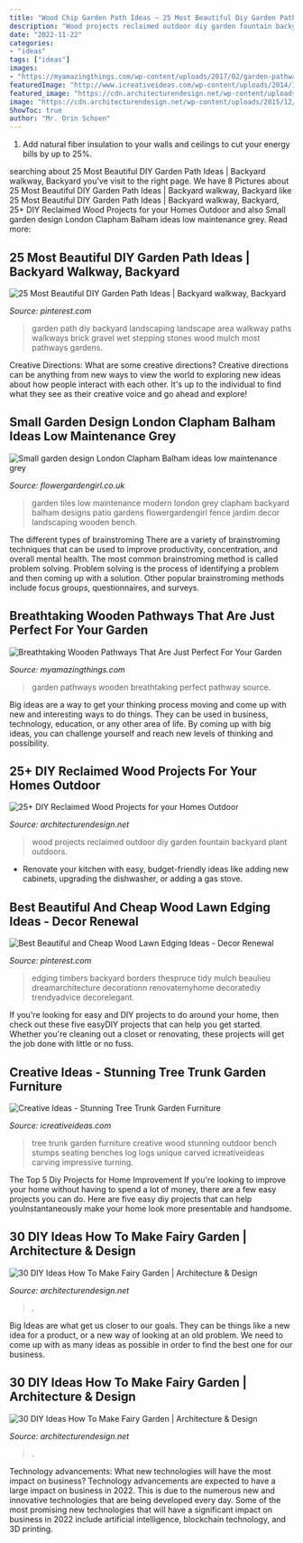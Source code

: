 ```yaml
---
title: "Wood Chip Garden Path Ideas ~ 25 Most Beautiful Diy Garden Path Ideas"
description: "Wood projects reclaimed outdoor diy garden fountain backyard plant outdoors"
date: "2022-11-22"
categories:
- "ideas"
tags: ["ideas"]
images:
- "https://myamazingthings.com/wp-content/uploads/2017/02/garden-pathway-idea25.jpg"
featuredImage: "http://www.icreativeideas.com/wp-content/uploads/2014/10/Creative-Ideas-Stunning-Tree-Trunk-Garden-Furniture-6.jpg"
featured_image: "https://cdn.architecturendesign.net/wp-content/uploads/2015/12/AD-DIY-Ideas-How-To-Make-Fairy-Garden-27.jpg"
image: "https://cdn.architecturendesign.net/wp-content/uploads/2015/12/AD-DIY-Ideas-How-To-Make-Fairy-Garden-27.jpg"
ShowToc: true
author: "Mr. Orin Schoen"
---
```



1. Add natural fiber insulation to your walls and ceilings to cut your energy bills by up to 25%.

	

		
searching about 25 Most Beautiful DIY Garden Path Ideas | Backyard walkway, Backyard you've visit to the right page. We have 8 Pictures about 25 Most Beautiful DIY Garden Path Ideas | Backyard walkway, Backyard like 25 Most Beautiful DIY Garden Path Ideas | Backyard walkway, Backyard, 25+ DIY Reclaimed Wood Projects for your Homes Outdoor and also Small garden design London Clapham Balham ideas low maintenance grey. Read more:
		
    
## 25 Most Beautiful DIY Garden Path Ideas | Backyard Walkway, Backyard

<img loading=lazy src="https://i.pinimg.com/736x/53/57/09/535709e22dfe42773d8628d3a7a319b7.jpg" onerror="this.onerror=null;this.src='https://tse4.mm.bing.net/th?id=OIP.tE5lnjfjtQZrLSULcwT1SgHaL2&amp;pid=15.1';" alt="25 Most Beautiful DIY Garden Path Ideas | Backyard walkway, Backyard">

_Source: pinterest.com_

>garden path diy backyard landscaping landscape area walkway paths walkways brick gravel wet stepping stones wood mulch most pathways gardens. 

	

Creative Directions: What are some creative directions?
Creative directions can be anything from new ways to view the world to exploring new ideas about how people interact with each other. It's up to the individual to find what they see as their creative voice and go ahead and explore!

    
## Small Garden Design London Clapham Balham Ideas Low Maintenance Grey

<img loading=lazy src="https://flowergardengirl.co.uk/wp-content/uploads/2014/09/small-garden-design-london-clapham-balham-ideas-low-maintenance-grey-tiles-14.jpg" onerror="this.onerror=null;this.src='https://tse3.mm.bing.net/th?id=OIP.Xb0IA1pGU-OXRV7lOtGvgQHaKY&amp;pid=15.1';" alt="Small garden design London Clapham Balham ideas low maintenance grey">

_Source: flowergardengirl.co.uk_

>garden tiles low maintenance modern london grey clapham backyard balham designs patio gardens flowergardengirl fence jardim decor landscaping wooden bench. 

	

The different types of brainstroming
There are a variety of brainstroming techniques that can be used to improve productivity, concentration, and overall mental health. The most common brainstroming method is called problem solving. Problem solving is the process of identifying a problem and then coming up with a solution. Other popular brainstroming methods include focus groups, questionnaires, and surveys.

    
## Breathtaking Wooden Pathways That Are Just Perfect For Your Garden

<img loading=lazy src="https://myamazingthings.com/wp-content/uploads/2017/02/garden-pathway-idea25.jpg" onerror="this.onerror=null;this.src='https://tse2.mm.bing.net/th?id=OIP.JC14PJsKORMXsBP8yXpW9AHaJ5&amp;pid=15.1';" alt="Breathtaking Wooden Pathways That Are Just Perfect For Your Garden">

_Source: myamazingthings.com_

>garden pathways wooden breathtaking perfect pathway source. 

	

Big ideas are a way to get your thinking process moving and come up with new and interesting ways to do things. They can be used in business, technology, education, or any other area of life. By coming up with big ideas, you can challenge yourself and reach new levels of thinking and possibility.

    
## 25+ DIY Reclaimed Wood Projects For Your Homes Outdoor

<img loading=lazy src="http://cdn.architecturendesign.net/wp-content/uploads/2015/05/AD-Outdoor-Reclaimed-Wood-Projects-3.jpg" onerror="this.onerror=null;this.src='https://tse2.mm.bing.net/th?id=OIP.sS1N4pABwpqypH7gg60LEwHaJ4&amp;pid=15.1';" alt="25+ DIY Reclaimed Wood Projects for your Homes Outdoor">

_Source: architecturendesign.net_

>wood projects reclaimed outdoor diy garden fountain backyard plant outdoors. 

	

- Renovate your kitchen with easy, budget-friendly ideas like adding new cabinets, upgrading the dishwasher, or adding a gas stove.

    
## Best Beautiful And Cheap Wood Lawn Edging Ideas - Decor Renewal

<img loading=lazy src="https://i.pinimg.com/736x/44/33/a6/4433a6e2f657cfe6621f34385bbeec61.jpg" onerror="this.onerror=null;this.src='https://tse4.mm.bing.net/th?id=OIP.qgLh8cJnG0DgGag3j8qU4AHaMV&amp;pid=15.1';" alt="Best Beautiful and Cheap Wood Lawn Edging Ideas - Decor Renewal">

_Source: pinterest.com_

>edging timbers backyard borders thespruce tidy mulch beaulieu dreamarchitecture decorationn renovatemyhome decoratediy trendyadvice decorelegant. 

	

If you're looking for easy and DIY projects to do around your home, then check out these five easyDIY projects that can help you get started. Whether you're cleaning out a closet or renovating, these projects will get the job done with little or no fuss.

    
## Creative Ideas - Stunning Tree Trunk Garden Furniture

<img loading=lazy src="http://www.icreativeideas.com/wp-content/uploads/2014/10/Creative-Ideas-Stunning-Tree-Trunk-Garden-Furniture-6.jpg" onerror="this.onerror=null;this.src='https://tse2.mm.bing.net/th?id=OIP.Ny_9jrDU_qWFw5bsf-3rMQHaFj&amp;pid=15.1';" alt="Creative Ideas - Stunning Tree Trunk Garden Furniture">

_Source: icreativeideas.com_

>tree trunk garden furniture creative wood stunning outdoor bench stumps seating benches log logs unique carved icreativeideas carving impressive turning. 

	

The Top 5 Diy Projects for Home Improvement
If you're looking to improve your home without having to spend a lot of money, there are a few easy projects you can do. Here are five easy diy projects that can help youInstantaneously make your home look more presentable and handsome.

    
## 30 DIY Ideas How To Make Fairy Garden | Architecture &amp; Design

<img loading=lazy src="https://cdn.architecturendesign.net/wp-content/uploads/2015/12/AD-DIY-Ideas-How-To-Make-Fairy-Garden-27.jpg" onerror="this.onerror=null;this.src='https://tse1.mm.bing.net/th?id=OIP.ukIya9ov_FKHnaZHspzbVQHaJo&amp;pid=15.1';" alt="30 DIY Ideas How To Make Fairy Garden | Architecture &amp; Design">

_Source: architecturendesign.net_

>. 

	

Big Ideas are what get us closer to our goals. They can be things like a new idea for a product, or a new way of looking at an old problem. We need to come up with as many ideas as possible in order to find the best one for our business.

    
## 30 DIY Ideas How To Make Fairy Garden | Architecture &amp; Design

<img loading=lazy src="https://cdn.architecturendesign.net/wp-content/uploads/2015/12/AD-DIY-Ideas-How-To-Make-Fairy-Garden-22.jpg" onerror="this.onerror=null;this.src='https://tse2.mm.bing.net/th?id=OIP.uTHVETnjS44hIiFrQlQIEgHaJ3&amp;pid=15.1';" alt="30 DIY Ideas How To Make Fairy Garden | Architecture &amp; Design">

_Source: architecturendesign.net_

>. 

	

Technology advancements: What new technologies will have the most impact on business?
Technology advancements are expected to have a large impact on business in 2022. This is due to the numerous new and innovative technologies that are being developed every day. Some of the most promising new technologies that will have a significant impact on business in 2022 include artificial intelligence, blockchain technology, and 3D printing.

